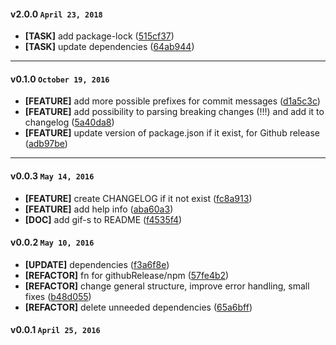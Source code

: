 
#### v2.0.0 `April 23, 2018`
- **[TASK]** add package-lock ([515cf37](https://github.com/dmh/quick-release/commit/515cf37))
- **[TASK]** update dependencies ([64ab944](https://github.com/dmh/quick-release/commit/64ab944))

***

#### v0.1.0 `October 19, 2016`
- **[FEATURE]** add more possible prefixes for commit messages ([d1a5c3c](https://github.com/dmh/quick-release/commit/d1a5c3c))
- **[FEATURE]** add possibility to parsing breaking changes (!!!) and add it to changelog ([5a40da8](https://github.com/dmh/quick-release/commit/5a40da8))
- **[FEATURE]** update version of package.json if it exist, for Github release ([adb97be](https://github.com/dmh/quick-release/commit/adb97be))

***
#### v0.0.3 `May 14, 2016`
- **[FEATURE]** create CHANGELOG if it not exist ([fc8a913](https://github.com/dmh/quick-release/commit/fc8a913))
- **[FEATURE]** add help info ([aba60a3](https://github.com/dmh/quick-release/commit/aba60a3))
- **[DOC]** add gif-s to README ([f4535f4](https://github.com/dmh/quick-release/commit/f4535f4))

#### v0.0.2 `May 10, 2016`
- **[UPDATE]** dependencies ([f3a6f8e](https://github.com/dmh/quick-release/commit/f3a6f8e))
- **[REFACTOR]** fn for githubRelease/npm ([57fe4b2](https://github.com/dmh/quick-release/commit/57fe4b2))
- **[REFACTOR]** change general structure, improve error handling, small fixes ([b48d055](https://github.com/dmh/quick-release/commit/b48d055))
- **[REFACTOR]** delete unneeded dependencies ([65a6bff](https://github.com/dmh/quick-release/commit/65a6bff))

#### v0.0.1 `April 25, 2016`

